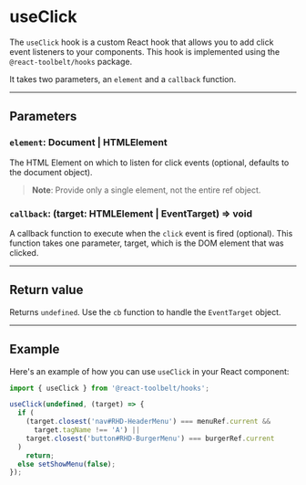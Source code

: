 # useClick

The `useClick` hook is a custom React hook that allows you to add click event
listeners to your components. This hook is implemented using the
`@react-toolbelt/hooks` package.

It takes two parameters, an `element` and a `callback` function.

---

## Parameters

### `element`: Document | HTMLElement

The HTML Element on which to listen for click events (optional, defaults to the
document object).

> **Note**: Provide only a single element, not the entire ref object.

### `callback`: (target: HTMLElement | EventTarget) => void

A callback function to execute when the `click` event is fired (optional). This
function takes one parameter, target, which is the DOM element that was clicked.

---

## Return value

Returns `undefined`. Use the `cb` function to handle the `EventTarget` object.

---

## Example

Here's an example of how you can use `useClick` in your React component:

```jsx
import { useClick } from '@react-toolbelt/hooks';

useClick(undefined, (target) => {
  if (
    (target.closest('nav#RHD-HeaderMenu') === menuRef.current &&
      target.tagName !== 'A') ||
    target.closest('button#RHD-BurgerMenu') === burgerRef.current
  )
    return;
  else setShowMenu(false);
});
```
